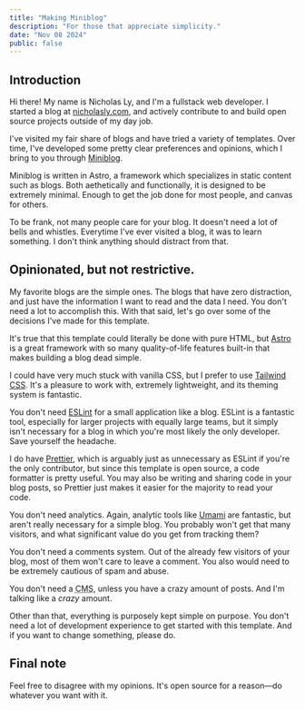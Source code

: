 ```yaml
---
title: "Making Miniblog"
description: "For those that appreciate simplicity."
date: "Nov 08 2024"
public: false
---
```


## Introduction

Hi there! My name is Nicholas Ly, and I'm a fullstack web developer. I started a blog at [nicholasly.com](https://nicholasly.com/), and actively contribute to and build open source projects outside of my day job.

I've visited my fair share of blogs and have tried a variety of templates. Over time, I've developed some pretty clear preferences and opinions, which I bring to you through [Miniblog](https://miniblog.nicholasly.com/).

Miniblog is written in Astro, a framework which specializes in static content such as blogs. Both aethetically and functionally, it is designed to be extremely minimal. Enough to get the job done for most people, and canvas for others.

To be frank, not many people care for your blog. It doesn't need a lot of bells and whistles. Everytime I've ever visited a blog, it was to learn something. I don't think anything should distract from that.

## Opinionated, but not restrictive.

My favorite blogs are the simple ones. The blogs that have zero distraction, and just have the information I want to read and the data I need. You don't need a lot to accomplish this. With that said, let's go over some of the decisions I've made for this template.

It's true that this template could literally be done with pure HTML, but [Astro](https://astro.build/) is a great framework with so many quality-of-life features built-in that makes building a blog dead simple.

I could have very much stuck with vanilla CSS, but I prefer to use [Tailwind CSS](https://tailwindcss.com/). It's a pleasure to work with, extremely lightweight, and its theming system is fantastic.

You don't need [ESLint](https://eslint.org/) for a small application like a blog. ESLint is a fantastic tool, especially for larger projects with equally large teams, but it simply isn't necessary for a blog in which you're most likely the only developer. Save yourself the headache.

I do have [Prettier](https://prettier.io/), which is arguably just as unnecessary as ESLint if you're the only contributor, but since this template is open source, a code formatter is pretty useful. You may also be writing and sharing code in your blog posts, so Prettier just makes it easier for the majority to read your code.

You don't need analytics. Again, analytic tools like [Umami](https://umami.is/) are fantastic, but aren't really necessary for a simple blog. You probably won't get that many visitors, and what significant value do you get from tracking them?

You don't need a comments system. Out of the already few visitors of your blog, most of them won't care to leave a comment. You also would need to be extremely cautious of spam and abuse.

You don't need a <abbr title="Content Management System">CMS</abbr>, unless you have a crazy amount of posts. And I'm talking like a _crazy_ amount.

Other than that, everything is purposely kept simple on purpose. You don't need a lot of development experience to get started with this template. And if you want to change something, please do.

## Final note

Feel free to disagree with my opinions. It's open source for a reason—do whatever you want with it.
